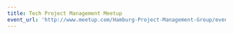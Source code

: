 ```yaml
---
title: Tech Project Management Meetup
event_url: 'http://www.meetup.com/Hamburg-Project-Management-Group/events/225162677/'
---
```

